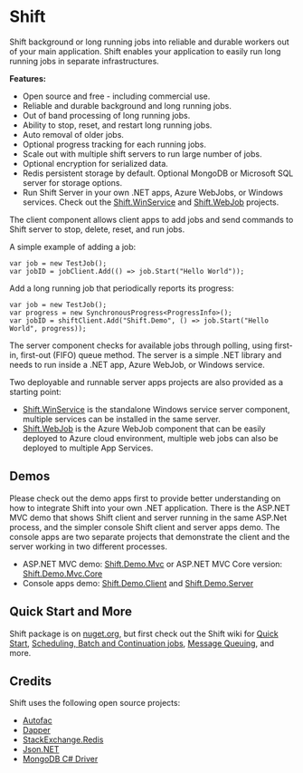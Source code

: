 # Shift
Shift background or long running jobs into reliable and durable workers out of your main application. Shift enables your application to easily run long running jobs in separate infrastructures. 

**Features:**
- Open source and free - including commercial use.
- Reliable and durable background and long running jobs.
- Out of band processing of long running jobs. 
- Ability to stop, reset, and restart long running jobs.
- Auto removal of older jobs.
- Optional progress tracking for each running jobs.
- Scale out with multiple shift servers to run large number of jobs.
- Optional encryption for serialized data.
- Redis persistent storage by default. Optional MongoDB or Microsoft SQL server for storage options. 
- Run Shift Server in your own .NET apps, Azure WebJobs, or Windows services. Check out the [Shift.WinService](https://github.com/hhalim/Shift.WinService) and [Shift.WebJob](https://github.com/hhalim/Shift.WebJob) projects.

The client component allows client apps to add jobs and send commands to Shift server to stop, delete, reset, and run jobs.

A simple example of adding a job:
```
var job = new TestJob();
var jobID = jobClient.Add(() => job.Start("Hello World"));
```

Add a long running job that periodically reports its progress:
```
var job = new TestJob();
var progress = new SynchronousProgress<ProgressInfo>();
var jobID = shiftClient.Add("Shift.Demo", () => job.Start("Hello World", progress));
```

The server component checks for available jobs through polling, using first-in, first-out (FIFO) queue method. The server is a simple .NET library and needs to run inside a .NET app, Azure WebJob, or Windows service. 

Two deployable and runnable server apps projects are also provided as a starting point:
- [Shift.WinService](https://github.com/hhalim/Shift.WinService) is the standalone Windows service server component, multiple services can be installed in the same server. 
- [Shift.WebJob](https://github.com/hhalim/Shift.WebJob) is the Azure WebJob component that can be easily deployed to Azure cloud environment, multiple web jobs can also be deployed to multiple App Services. 

## Demos
Please check out the demo apps first to provide better understanding on how to integrate Shift into your own .NET application. There is the ASP.NET MVC demo that shows Shift client and server running in the same ASP.Net process, and the simpler console Shift client and server apps demo. The console apps are two separate projects that demonstrate the client and the server working in two different processes.
- ASP.NET MVC demo: [Shift.Demo.Mvc](https://github.com/hhalim/Shift.Demo.Mvc) or ASP.NET MVC Core version: [Shift.Demo.Mvc.Core](https://github.com/hhalim/Shift.Demo.Mvc.Core)
- Console apps demo: [Shift.Demo.Client](https://github.com/hhalim/Shift.Demo.Client) and [Shift.Demo.Server](https://github.com/hhalim/Shift.Demo.Server)

## Quick Start and More
Shift package is on [nuget.org](https://www.nuget.org/packages/Shift), but first check out the Shift wiki for [Quick Start](https://github.com/hhalim/Shift/wiki/Quick-Start), [Scheduling, Batch and Continuation jobs](https://github.com/hhalim/Shift/wiki/Schedule-Batch-Continuation), [Message Queuing](https://github.com/hhalim/Shift/wiki/Message-Queuing), and more. 

## Credits
Shift uses the following open source projects:
- [Autofac](http://autofac.org/)
- [Dapper](https://github.com/StackExchange/Dapper)
- [StackExchange.Redis](https://github.com/StackExchange/StackExchange.Redis)
- [Json.NET](http://james.newtonking.com/json)
- [MongoDB C# Driver](https://github.com/mongodb/mongo-csharp-driver)

